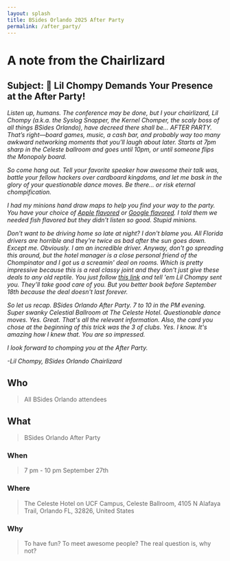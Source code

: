 ```yaml
---
layout: splash
title: BSides Orlando 2025 After Party
permalink: /after_party/
---
```


# A note from the Chairlizard

## Subject: 🦎 Lil Chompy Demands Your Presence at the After Party!

*Listen up, humans. The conference may be done, but I your chairlizard, Lil Chompy (a.k.a. the Syslog Snapper, the Kernel Chomper, the scaly boss of all things BSides Orlando), have decreed there shall be… AFTER PARTY. That’s right—board games, music, a cash bar, and probably way too many awkward networking moments that you’ll laugh about later. Starts at 7pm sharp in the Celeste ballroom and goes until 10pm, or until someone flips the Monopoly board.*

*So come hang out. Tell your favorite speaker how awesome their talk was, battle your fellow hackers over cardboard kingdoms, and let me bask in the glory of your questionable dance moves. Be there… or risk eternal chompification.*

*I had my minions hand draw maps to help you find your way to the party. You have your choice of [Apple flavored](https://maps.apple.com/place?place-id=I1F6079BF27EAAE75&address=4105+N+Alafaya+Trail%2C+Orlando%2C+FL+32826%2C+United+States) or [Google flavored](https://www.google.com/maps/search/?api=1&query=The+Celeste+Hotel,+Orlando,+a+Tribute+Portfolio+Hotel). I told them we needed fish flavored but they didn't listen so good. Stupid minions.*

*Don't want to be driving home so late at night? I don't blame you. All Florida drivers are horrible and they're twice as bad after the sun goes down. Except me. Obviously. I am an incredible driver. Anyway, don't go spreading this around, but the hotel manager is a close personal friend of the Chompinator and I got us a screamin' deal on rooms. Which is pretty impressive because this is a real classy joint and they don't just give these deals to any old reptile. You just follow [this link](https://bsorl.org/room-block) and tell 'em Lil Chompy sent you. They'll take good care of you. But you better book before September 18th because the deal doesn't last forever.*

*So let us recap. BSides Orlando After Party. 7 to 10 in the PM evening. Super swanky Celestial Ballroom at The Celeste Hotel. Questionable dance moves. Yes. Great. That's all the relevant information. Also, the card you chose at the beginning of this trick was the 3 of clubs. Yes. I know. It's amazing how I knew that. You are so impressed.*

*I look forward to chomping you at the After Party.*

*-Lil Chompy, BSides Orlando Chairlizard*


## Who
> All BSides Orlando attendees

## What
> BSides Orlando After Party

### When
> 7 pm - 10 pm September 27th

### Where
> The Celeste Hotel on UCF Campus, Celeste Ballroom, 4105 N Alafaya Trail, Orlando FL, 32826, United States

### Why
> To have fun? To meet awesome people? The real question is, why not?
